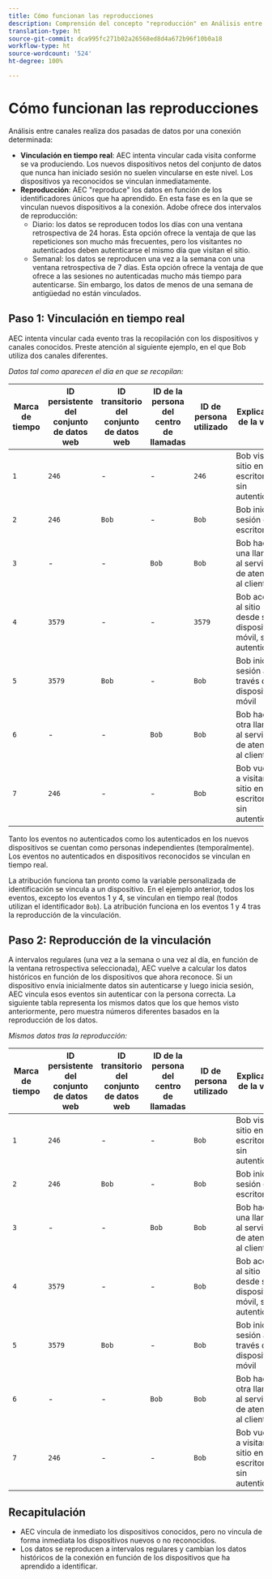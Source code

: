 ```yaml
---
title: Cómo funcionan las reproducciones
description: Comprensión del concepto "reproducción" en Análisis entre canales
translation-type: ht
source-git-commit: dca995fc271b02a26568ed8d4a672b96f10b0a18
workflow-type: ht
source-wordcount: '524'
ht-degree: 100%

---
```



# Cómo funcionan las reproducciones

Análisis entre canales realiza dos pasadas de datos por una conexión determinada:

* **Vinculación en tiempo real**: AEC intenta vincular cada visita conforme se va produciendo. Los nuevos dispositivos netos del conjunto de datos que nunca han iniciado sesión no suelen vincularse en este nivel. Los dispositivos ya reconocidos se vinculan inmediatamente.
* **Reproducción**: AEC &quot;reproduce&quot; los datos en función de los identificadores únicos que ha aprendido. En esta fase es en la que se vinculan nuevos dispositivos a la conexión. Adobe ofrece dos intervalos de reproducción:
   * Diario: los datos se reproducen todos los días con una ventana retrospectiva de 24 horas. Esta opción ofrece la ventaja de que las repeticiones son mucho más frecuentes, pero los visitantes no autenticados deben autenticarse el mismo día que visitan el sitio.
   * Semanal: los datos se reproducen una vez a la semana con una ventana retrospectiva de 7 días. Esta opción ofrece la ventaja de que ofrece a las sesiones no autenticadas mucho más tiempo para autenticarse. Sin embargo, los datos de menos de una semana de antigüedad no están vinculados.

## Paso 1: Vinculación en tiempo real

AEC intenta vincular cada evento tras la recopilación con los dispositivos y canales conocidos. Preste atención al siguiente ejemplo, en el que Bob utiliza dos canales diferentes.

*Datos tal como aparecen el día en que se recopilan:*

| Marca de tiempo | ID persistente del conjunto de datos web | ID transitorio del conjunto de datos web | ID de la persona del centro de llamadas | ID de persona utilizado | Explicación de la visita | Métrica de personas (acumulativa) |
| --- | --- | --- | --- | --- | --- | --- |
| `1` | `246` | - | - | `246` | Bob visita el sitio en su escritorio, sin autenticarse | `1` (246) |
| `2` | `246` | `Bob` | - | `Bob` | Bob inicia sesión en el escritorio | `2` (246 y Bob) |
| `3` | - | - | `Bob` | `Bob` | Bob hace una llamada al servicio de atención al cliente | `2` (246 y Bob) |
| `4` | `3579` | - | - | `3579` | Bob accede al sitio desde su dispositivo móvil, sin autenticarse | `3` (246, Bob y 3579) |
| `5` | `3579` | `Bob` | - | `Bob` | Bob inicia sesión a través de un dispositivo móvil | `3` (246, Bob y 3579) |
| `6` | - | - | `Bob` | `Bob` | Bob hace otra llamada al servicio de atención al cliente | `3` (246, Bob y 3579) |
| `7` | `246` | - | - | `Bob` | Bob vuelve a visitar el sitio en su escritorio, sin autenticarse | `3` (246, Bob y 3579) |

Tanto los eventos no autenticados como los autenticados en los nuevos dispositivos se cuentan como personas independientes (temporalmente). Los eventos no autenticados en dispositivos reconocidos se vinculan en tiempo real.

La atribución funciona tan pronto como la variable personalizada de identificación se vincula a un dispositivo. En el ejemplo anterior, todos los eventos, excepto los eventos 1 y 4, se vinculan en tiempo real (todos utilizan el identificador `Bob`). La atribución funciona en los eventos 1 y 4 tras la reproducción de la vinculación.

## Paso 2: Reproducción de la vinculación

A intervalos regulares (una vez a la semana o una vez al día, en función de la ventana retrospectiva seleccionada), AEC vuelve a calcular los datos históricos en función de los dispositivos que ahora reconoce. Si un dispositivo envía inicialmente datos sin autenticarse y luego inicia sesión, AEC vincula esos eventos sin autenticar con la persona correcta. La siguiente tabla representa los mismos datos que los que hemos visto anteriormente, pero muestra números diferentes basados en la reproducción de los datos.

*Mismos datos tras la reproducción:*

| Marca de tiempo | ID persistente del conjunto de datos web | ID transitorio del conjunto de datos web | ID de la persona del centro de llamadas | ID de persona utilizado | Explicación de la visita | Métrica de personas (acumulativa) |
| --- | --- | --- | --- | --- | --- | --- |
| `1` | `246` | - | - | `Bob` | Bob visita el sitio en su escritorio, sin autenticarse | `1` (Bob) |
| `2` | `246` | `Bob` | - | `Bob` | Bob inicia sesión en el escritorio | `1` (Bob) |
| `3` | - | - | `Bob` | `Bob` | Bob hace una llamada al servicio de atención al cliente | `1` (Bob) |
| `4` | `3579` | - | - | `Bob` | Bob accede al sitio desde su dispositivo móvil, sin autenticarse | `1` (Bob) |
| `5` | `3579` | `Bob` | - | `Bob` | Bob inicia sesión a través de un dispositivo móvil | `1` (Bob) |
| `6` | - | - | `Bob` | `Bob` | Bob hace otra llamada al servicio de atención al cliente | `1` (Bob) |
| `7` | `246` | - | - | `Bob` | Bob vuelve a visitar el sitio en su escritorio, sin autenticarse | `1` (Bob) |

## Recapitulación

* AEC vincula de inmediato los dispositivos conocidos, pero no vincula de forma inmediata los dispositivos nuevos o no reconocidos.
* Los datos se reproducen a intervalos regulares y cambian los datos históricos de la conexión en función de los dispositivos que ha aprendido a identificar.
